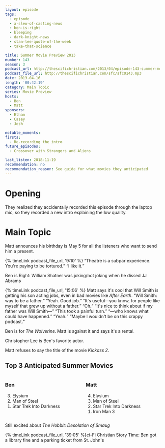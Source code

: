 ```yaml
---
layout: episode
tags:
  - episode
  - a-slew-of-casting-news
  - ben-is-right
  - bleeping
  - dark-knight-news
  - stan-lee-quote-of-the-week
  - take-that-science

title: Summer Movie Preview 2013
number: 143
season: 3
podcast_url: http://thescifichristian.com/2013/04/episode-143-summer-movie-preview-2013/
podcast_file_url: http://thescifichristian.com/sfc/sfc0143.mp3
date: 2013-04-16
length: '00:42:19'
category: Main Topic
series: Movie Preview
hosts:
  - Ben
  - Matt
sponsors:
  - Ethan
  - Casey
  - Josh

notable_moments:
firsts:
  - Re-recording the intro
future_episodes:
  - Crossover with Strangers and Aliens

last_listen: 2018-11-19
recommendation: no
recommendation_reason: See guide for what movies they anticipated
---
```

# Opening
They realized they accidentally recorded this episode through the laptop mic, so they recorded a new intro explaining the low quality.



# Main Topic
Matt announces his birthday is May 5 for all the listeners who want to send him a present.

<div class="quote">
  {% timeLink podcast_file_url, '9:10' %}
  <q class="ben">Theatre is a subpar experience. You're paying to be tortured.</q>
  <q class="matt">I like it.</q>
</div>

Ben is Right: William Shatner was joking/not joking when he dissed JJ Abrams

<div class="quote">
  {% timeLink podcast_file_url, '15:06' %}
  <span class="quote-context is-size-6">Matt says it's cool that Will Smith is getting his son acting jobs, even in bad movies like <i class="work-title">After Earth</i>.</span>
  <q class="matt">Will Smith: way to be a father.</q>
  <q class="ben">Yeah. Good job.</q>
  <q class="matt">It's useful—you know, for people like myself that grew up without a father.</q>
  <q class="ben">Oh.</q>
  <q class="matt">It's nice to think about if my father was Will Smith—</q>
  <q class="ben">This took a painful turn.</q>
  <q class="matt">—who knows what could have happened.</q>
  <q class="ben">Yeah.</q>
  <q class="matt">Maybe I wouldn't be on this crappy podcast.</q>
</div>

Ben is for <i class="work-title">The Wolverine</i>. Matt is against it and says it's a rental. 

Christopher Lee is Ben's favorite actor.

Matt refuses to say the title of the movie <i class="work-title">Kickass 2</i>.

<div class="top-five">
  <h2 class="has-text-centered">Top 3 Anticipated Summer Movies</h2>
  <div class="columns">
    <div class="column ben">
      <h3>Ben</h3>
      <ol reversed>
        <li>Elysium
        <li>Man of Steel
        <li>Star Trek Into Darkness
      </ol>
    </div>
    <div class="column matt">
      <h3>Matt</h3>
      <ol reversed>
        <li>Elysium
        <li>Man of Steel
        <li>Star Trek Into Darkness
        <li>Iron Man 3
      </ol>
    </div>
  </div>
</div>

Still excited about <i class="work-title">The Hobbit: Desolation of Smaug</i>

{% timeLink podcast_file_url, '39:05' %}ci-Fi Christian Story Time: Ben got a library fine and a parking ticket from St. John's